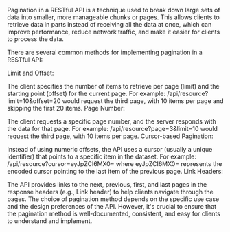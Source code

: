Pagination in a RESTful API is a technique used to break down large sets of data into smaller, more manageable chunks or pages. This allows clients to retrieve data in parts instead of receiving all the data at once, which can improve performance, reduce network traffic, and make it easier for clients to process the data.

There are several common methods for implementing pagination in a RESTful API:

Limit and Offset:

The client specifies the number of items to retrieve per page (limit) and the starting point (offset) for the current page.
For example: /api/resource?limit=10&offset=20 would request the third page, with 10 items per page and skipping the first 20 items.
Page Number:

The client requests a specific page number, and the server responds with the data for that page.
For example: /api/resource?page=3&limit=10 would request the third page, with 10 items per page.
Cursor-based Pagination:

Instead of using numeric offsets, the API uses a cursor (usually a unique identifier) that points to a specific item in the dataset.
For example: /api/resource?cursor=eyJpZCI6MX0= where eyJpZCI6MX0= represents the encoded cursor pointing to the last item of the previous page.
Link Headers:

The API provides links to the next, previous, first, and last pages in the response headers (e.g., Link header) to help clients navigate through the pages.
The choice of pagination method depends on the specific use case and the design preferences of the API. However, it's crucial to ensure that the pagination method is well-documented, consistent, and easy for clients to understand and implement.
